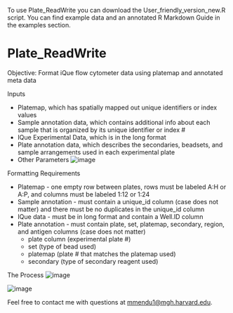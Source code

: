 To use Plate_ReadWrite you can download the User_friendly_version_new.R script. You can find example data and an annotated R Markdown Guide in the examples section. 

# Plate_ReadWrite
Objective: Format iQue flow cytometer data using platemap and annotated meta data

Inputs
- Platemap, which has spatially mapped out unique identifiers or index values
- Sample annotation data, which contains additional info about each sample that is organized by its unique identifier or index #
- IQue Experimental Data, which is in the long format
- Plate annotation data, which describes the secondaries, beadsets, and sample arrangements used in each experimental plate
- Other Parameters
![image](https://user-images.githubusercontent.com/100164917/182453547-f8e065ae-369a-4f2f-b3a1-6ccc9869a053.png)

Formatting Requirements
- Platemap - one empty row between plates, rows must be labeled A:H or A:P, and columns must be labeled 1:12 or 1:24
- Sample annotation - must contain a unique_id column (case does not matter) and there must be no duplicates in the unique_id column
- IQue data - must be in long format and contain a Well.ID column
- Plate annotation - must contain plate, set, platemap, secondary, region, and antigen columns (case does not matter)
  - plate column (experimental plate #)
  - set (type of bead used)
  - platemap (plate # that matches the platemap used)
  - secondary (type of secondary reagent used)

The Process
![image](https://user-images.githubusercontent.com/100164917/182449781-91e54f0c-cb13-43d8-9551-daa4a13172fc.png)

![image](https://user-images.githubusercontent.com/100164917/182449859-7ecb52af-7c9c-40c2-b919-5c7b4f012931.png)

Feel free to contact me with questions at mmendu1@mgh.harvard.edu.
